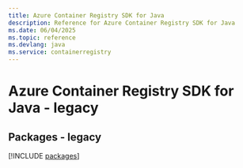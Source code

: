 ```yaml
---
title: Azure Container Registry SDK for Java
description: Reference for Azure Container Registry SDK for Java
ms.date: 06/04/2025
ms.topic: reference
ms.devlang: java
ms.service: containerregistry
---
```

# Azure Container Registry SDK for Java - legacy
## Packages - legacy
[!INCLUDE [packages](container-registry-index.md)]